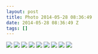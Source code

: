 ```yaml
---
layout: post
title: Photo 2014-05-28 08:36:49
date: 2014-05-28 08:36:49 Z
tags: []
---
```

![](/media/2014/05/87086432283_0.jpg)
![](/media/2014/05/87086432283_1.jpg)
![](/media/2014/05/87086432283_2.jpg)
![](/media/2014/05/87086432283_3.jpg)
![](/media/2014/05/87086432283_4.jpg)
![](/media/2014/05/87086432283_5.jpg)
![](/media/2014/05/87086432283_6.jpg)
![](/media/2014/05/87086432283_7.jpg)
![](/media/2014/05/87086432283_8.jpg)
